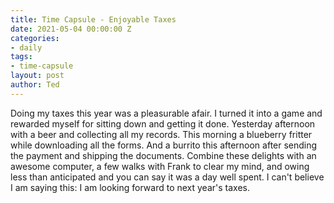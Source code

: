 ```yaml
---
title: Time Capsule - Enjoyable Taxes
date: 2021-05-04 00:00:00 Z
categories:
- daily
tags:
- time-capsule
layout: post
author: Ted
---
```


Doing my taxes this year was a pleasurable afair. I turned it into a game and rewarded myself for sitting down and getting it done. Yesterday afternoon with a beer and collecting all my records. This morning a blueberry fritter while downloading all the forms. And a burrito this afternoon after sending the payment and shipping the documents. Combine these delights with an awesome computer, a few walks with Frank to clear my mind, and owing less than anticipated and you can say it was a day well spent. I can't believe I am saying this: I am looking forward to next year's taxes. 
